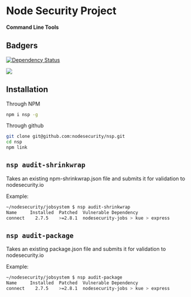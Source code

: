 # Node Security Project 
**Command Line Tools**

## Badgers
[![Dependency Status](https://david-dm.org/nodesecurity/nsp.png)](https://david-dm.org/nodesecurity/nsp)

![](https://nodesecurity.io/img/nodesecurity.png)


## Installation

Through NPM
```bash
npm i nsp -g
```

Through github
```bash
git clone git@github.com:nodesecurity/nsp.git
cd nsp
npm link
```


## ```nsp audit-shrinkwrap```
Takes an existing npm-shrinkwrap.json file and submits it for validation to nodesecurity.io

Example:

```bash
~/nodesecurity/jobsystem $ nsp audit-shrinkwrap
Name     Installed  Patched  Vulnerable Dependency
connect    2.7.5    >=2.8.1  nodesecurity-jobs > kue > express
```

## ```nsp audit-package```
Takes an existing package.json file and submits it for validation to nodesecurity.io

Example:

```bash
~/nodesecurity/jobsystem $ nsp audit-package
Name     Installed  Patched  Vulnerable Dependency
connect    2.7.5    >=2.8.1  nodesecurity-jobs > kue > express
```
